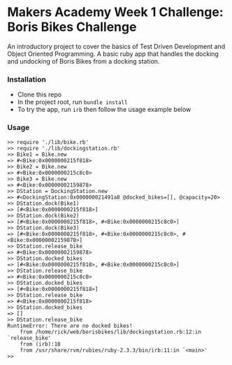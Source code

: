 # Makers Academy Week 1 Challenge: Boris Bikes Challenge

An introductory project to cover the basics of Test Driven Development and Object Oriented Programming. A basic ruby app that handles the docking and undocking of Boris Bikes from a docking station.


### Installation

- Clone this repo
- In the project root, run `bundle install`
- To try the app, run `irb` then follow the usage example below

### Usage

```
>> require './lib/bike.rb'
>> require './lib/dockingstation.rb'
>> Bike1 = Bike.new
=> #<Bike:0x0000000215f818>
>> Bike2 = Bike.new
=> #<Bike:0x0000000215c8c0>
>> Bike3 = Bike.new
=> #<Bike:0x00000002159878>
>> DStation = DockingStation.new
=> #<DockingStation:0x000000021491a8 @docked_bikes=[], @capacity=20>
>> DStation.dock(Bike1)
=> [#<Bike:0x0000000215f818>]
>> DStation.dock(Bike2)
=> [#<Bike:0x0000000215f818>, #<Bike:0x0000000215c8c0>]
>> DStation.dock(Bike3)
=> [#<Bike:0x0000000215f818>, #<Bike:0x0000000215c8c0>, #<Bike:0x00000002159878>]
>> DStation.release_bike
=> #<Bike:0x00000002159878>
>> DStation.docked_bikes
=> [#<Bike:0x0000000215f818>, #<Bike:0x0000000215c8c0>]
>> DStation.release_bike
=> #<Bike:0x0000000215c8c0>
>> DStation.docked_bikes
=> [#<Bike:0x0000000215f818>]
>> DStation.release_bike
=> #<Bike:0x0000000215f818>
>> DStation.docked_bikes
=> []
>> DStation.release_bike
RuntimeError: There are no docked bikes!
	from /home/rick/web/borisbikes/lib/dockingstation.rb:12:in `release_bike'
	from (irb):18
	from /usr/share/rvm/rubies/ruby-2.3.3/bin/irb:11:in `<main>'
>> 
```
